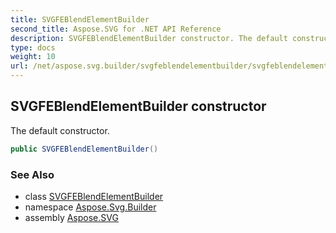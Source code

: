 ```yaml
---
title: SVGFEBlendElementBuilder
second_title: Aspose.SVG for .NET API Reference
description: SVGFEBlendElementBuilder constructor. The default constructor
type: docs
weight: 10
url: /net/aspose.svg.builder/svgfeblendelementbuilder/svgfeblendelementbuilder/
---
```

## SVGFEBlendElementBuilder constructor

The default constructor.

```csharp
public SVGFEBlendElementBuilder()
```

### See Also

* class [SVGFEBlendElementBuilder](../)
* namespace [Aspose.Svg.Builder](../../../aspose.svg.builder/)
* assembly [Aspose.SVG](../../../)
